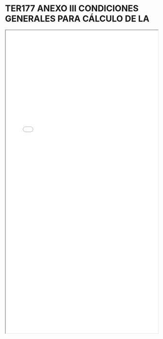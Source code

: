 
# TER177 ANEXO III CONDICIONES GENERALES PARA CÁLCULO DE LA

<iframe src="../TER177 ANEXO III CONDICIONES GENERALES PARA CÁLCULO DE LA.pdf" width="100%" height="1000px"></iframe>

